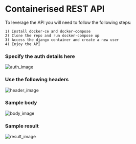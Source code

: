 # Containerised REST API
To leverage the API you will need to follow the following steps:
	
	1) Install docker-ce and docker-compose
	2) Clone the repo and run docker-compose up
	3) Access the django container and create a new user
	4) Enjoy the API

### Specify the auth details here
![auth_image](https://github.com/Udit107710/ContainerisedRestApp/blob/master/images/Auth_empty.png)

### Use the following headers
![header_image](https://github.com/Udit107710/ContainerisedRestApp/blob/master/images/header.png)

### Sample body
![body_image](https://github.com/Udit107710/ContainerisedRestApp/blob/master/images/body.png)

### Sample result
![result_image](https://github.com/Udit107710/ContainerisedRestApp/blob/master/images/result.png)
